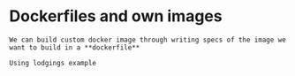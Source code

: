 # Dockerfiles and own images
    We can build custom docker image through writing specs of the image we want to build in a **dockerfile**

    Using lodgings example

